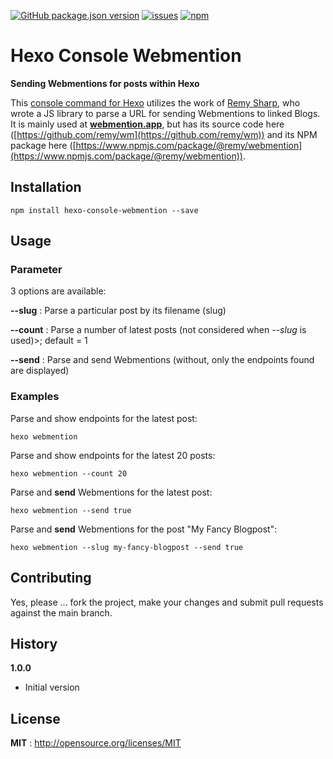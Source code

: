 [![GitHub package.json version](https://img.shields.io/github/package-json/v/kristofzerbe/hexo-console-webmention?label=version&style=flat-square)](https://github.com/kristofzerbe/hexo-console-webmention/blob/main/package.json)
[![issues](https://img.shields.io/github/issues/kristofzerbe/hexo-console-webmention?label=github%20issues&style=flat-square)](https://github.com/kristofzerbe/hexo-console-webmention/issues)
[![npm](https://img.shields.io/npm/dm/hexo-console-webmention?label=npm%20downloads&style=flat-square)](https://www.npmjs.com/package/hexo-console-webmention)

# Hexo Console Webmention

**Sending Webmentions for posts within Hexo**

This [console command for Hexo](https://hexo.io/api/console.html) utilizes the work of [Remy Sharp](https://remysharp.com/2019/06/18/send-outgoing-webmentions), who wrote a JS library to parse a URL for sending Webmentions to linked Blogs. It is mainly used at [**webmention.app**](https://webmention.app/), but has its source code here ([https://github.com/remy/wm](https://github.com/remy/wm)) and its NPM package here ([https://www.npmjs.com/package/@remy/webmention](https://www.npmjs.com/package/@remy/webmention)).

## Installation

``npm install hexo-console-webmention --save``

## Usage

### Parameter

3 options are available:

**--slug** <string>: Parse a particular post by its filename (slug)

**--count** <int>: Parse a number of latest posts (not considered when *--slug* is used)>; default = 1

**--send** <bool>: Parse and send Webmentions (without, only the endpoints found are displayed) 

### Examples

Parse and show endpoints for the latest post:

```
hexo webmention
```

Parse and show endpoints for the latest 20 posts:

```
hexo webmention --count 20
```

Parse and **send** Webmentions for the latest post:

```
hexo webmention --send true
```

Parse and **send** Webmentions for the post "My Fancy Blogpost":

```
hexo webmention --slug my-fancy-blogpost --send true
```


## Contributing

Yes, please ... fork the project, make your changes and submit pull requests against the main branch.

## History
**1.0.0**
- Initial version

## License

**MIT** : http://opensource.org/licenses/MIT
